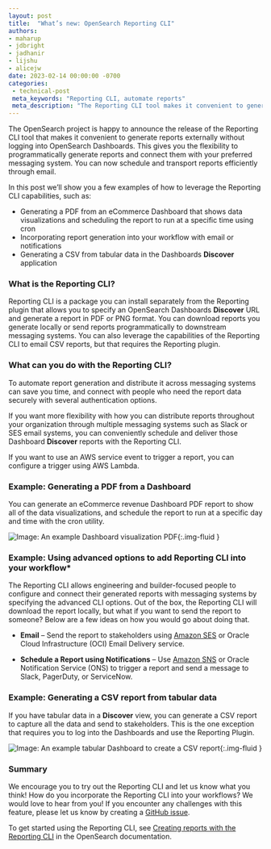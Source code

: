 ```yaml
---
layout: post
title:  "What’s new: OpenSearch Reporting CLI"
authors:
- maharup
- jdbright
- jadhanir
- lijshu
- alicejw
date: 2023-02-14 00:00:00 -0700
categories:
 - technical-post
 meta_keywords: "Reporting CLI, automate reports"
 meta_description: "The Reporting CLI tool makes it convenient to generate reports externally without logging into OpenSearch Dashboards."
---
```


The OpenSearch project is happy to announce the release of the Reporting CLI tool that makes it convenient to generate reports externally without logging into OpenSearch Dashboards. This gives you the flexibility to programmatically generate reports and connect them with your preferred messaging system. You can now schedule and transport reports efficiently through email.

In this post we’ll show you a few examples of how to leverage the Reporting CLI capabilities, such as:  

* Generating a PDF from an eCommerce Dashboard that shows data visualizations and scheduling the report to run at a specific time using cron
* Incorporating report generation into your workflow with email or notifications
* Generating a CSV from tabular data in the Dashboards **Discover** application

### What is the Reporting CLI?

Reporting CLI is a package you can install separately from the Reporting plugin that allows you to specify an OpenSearch Dashboards **Discover** URL and generate a report in PDF or PNG format. You can download reports you generate locally or send reports programmatically to downstream messaging systems. You can also leverage the capabilities of the Reporting CLI to email CSV reports, but that requires the Reporting plugin.

### What can you do with the Reporting CLI?

To automate report generation and distribute it across messaging systems can save you time, and connect with people who need the report data securely with several authentication options.

If you want more flexibility with how you can distribute reports throughout your organization through multiple messaging systems such as Slack or SES email systems, you can conveniently schedule and deliver those Dashboard **Discover** reports with the Reporting CLI.

If you want to use an AWS service event to trigger a report, you can configure a trigger using AWS Lambda.

### Example: Generating a PDF from a Dashboard

You can generate an eCommerce revenue Dashboard PDF report to show all of the data visualizations, and schedule the report to run at a specific day and time with the cron utility.

![Image: An example Dashboard visualization PDF]({{site.baseurl}}/assets/media/blog-images/2023-02-14-whatsnew-reporting-cli/cli-pdf-report.png){:.img-fluid }

### Example: Using advanced options to add Reporting CLI into your workflow*

The Reporting CLI allows engineering and builder-focused people to configure and connect their generated reports with messaging systems by specifying the advanced CLI options. Out of the box, the Reporting CLI will download the report locally, but what if you want to send the report to someone? Below are a few ideas on how you would go about doing that.

* **Email** – Send the report to stakeholders using [Amazon SES](https://aws.amazon.com/ses/) or Oracle Cloud Infrastructure (OCI) Email Delivery service.

* **Schedule a Report using Notifications** – Use [Amazon SNS](https://aws.amazon.com/sns/) or Oracle Notification Service (ONS) to trigger a report and send a message to Slack, PagerDuty, or ServiceNow.

### Example: Generating a CSV report from tabular data

If you have tabular data in a **Discover** view, you can generate a CSV report to capture all the data and send to stakeholders. This is the one exception that requires you to log into the Dashboards and use the Reporting Plugin.

![Image: An example tabular Dashboard to create a CSV report]({{site.baseurl}}/assets/media/blog-images/2023-02-14-whatsnew-reporting-cli/tab-csv.png){:.img-fluid }

### Summary

We encourage you to try out the Reporting CLI and let us know what you think! How do you incorporate the Reporting CLI into your workflows? We would love to hear from you! If you encounter any challenges with this feature, please let us know by creating a [GitHub issue](https://github.com/opensearch-project/reporting-cli/issues).

To get started using the Reporting CLI, see [Creating reports with the Reporting CLI](https://opensearch.org/docs/latest/dashboards/reporting-cli/rep-cli-index/) in the OpenSearch documentation.